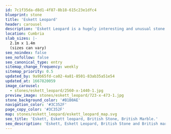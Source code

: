 ```yaml
---
id: 7c1f35da-d8d1-4f87-8b18-615c23e1dfc4
blueprint: stone
title: 'Eskett Leopard'
header: carousel
description: 'Eskett Leopard is a hugely interesting and unusual stone with its white veins threading their way through the brown mottles and silvery incursions, whilst others crisscross across the face of the stone. This is a very distinctive ‘marble’ and its rarity is exemplified in its popularity.'
location: Cumbria
slab_sizes: |-
  2.1m x 1.4m
  (sizes can vary)
seo_noindex: false
seo_nofollow: false
seo_canonical_type: entry
sitemap_change_frequency: weekly
sitemap_priority: 0.5
updated_by: 9a9b65fd-ca02-4a81-8501-83ab35a51e54
updated_at: 1667820059
image_carousel:
  - stones/eskett_leopard/2560-x-1440-1.jpg
preview_image: stones/eskett_leopard/723-x-473-1.jpg
stone_background_color: '#B1B0AE'
navigation_color: '#3C352F'
page_copy_color: '#3C352F'
map: stones/eskett_leopard/eskett_leopard_map.svg
seo_title: 'Eskett, Eskett leopard, British Stone, British Marble.'
seo_description: 'Eskett, Eskett Leopard, British Stone and British marble, Britannicus Stone, The Shining Stones of Britain, British Stone, and Marble.'
---
```

